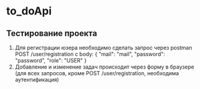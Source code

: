 # to_doApi
## Тестирование проекта
1. Для регистрации юзера необходимо сделать запрос через postman POST /user/registration c body:
{
    "mail": "mail",
    "password": "password",
    "role": "USER"
}
2. Добавление и изменение задач происходит через форму в браузере (для всех запросов, кроме POST /user/registration, необходима аутентификация)
